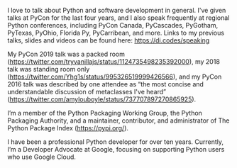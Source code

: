 I love to talk about Python and software development in general. I've given talks at PyCon for the last four years, and I also speak frequently at regional Python conferences, including PyCon Canada, PyCascades, PyGotham, PyTexas, PyOhio, Florida Py, PyCarribean, and more. Links to my previous talks, slides and videos can be found here: https://di.codes/speaking

My PyCon 2019 talk was a packed room (https://twitter.com/tryvanillajs/status/1124735498235392000), my 2018 talk was standing room only (https://twitter.com/Yhg1s/status/995326519999426566), and my PyCon 2016 talk was described by one attendee as “the most concise and understandable discussion of metaclasses I've heard” (https://twitter.com/amylouboyle/status/737707897270865925).

I’m a member of the Python Packaging Working Group, the Python Packaging Authority, and a maintainer, contributor, and administrator of The Python Package Index (https://pypi.org/).

I have been a professional Python developer for over ten years. Currently, I’m a Developer Advocate at Google, focusing on supporting Python users who use Google Cloud.
